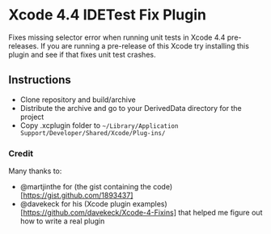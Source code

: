 # Xcode 4.4 IDETest Fix Plugin

Fixes missing selector error when running unit tests in Xcode 4.4 pre-releases. If you are running a pre-release of this Xcode try installing this plugin and see if that fixes unit test crashes.

## Instructions

- Clone repository and build/archive
- Distribute the archive and go to your DerivedData directory for the project
- Copy .xcplugin folder to `~/Library/Application Support/Developer/Shared/Xcode/Plug-ins/`

### Credit

Many thanks to:
- @martjinthe for (the gist containing the code)[https://gist.github.com/1893437]
- @davekeck for his (Xcode plugin examples)[https://github.com/davekeck/Xcode-4-Fixins] that helped me figure out how to write a real plugin
